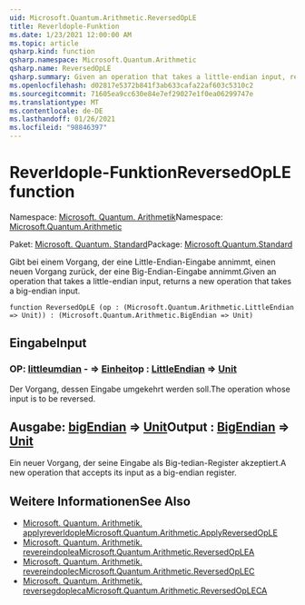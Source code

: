 ```yaml
---
uid: Microsoft.Quantum.Arithmetic.ReversedOpLE
title: Reverldople-Funktion
ms.date: 1/23/2021 12:00:00 AM
ms.topic: article
qsharp.kind: function
qsharp.namespace: Microsoft.Quantum.Arithmetic
qsharp.name: ReversedOpLE
qsharp.summary: Given an operation that takes a little-endian input, returns a new operation that takes a big-endian input.
ms.openlocfilehash: d02817e5372b841f3ab633cafa22af603c5310c2
ms.sourcegitcommit: 71605ea9cc630e84e7ef29027e1f0ea06299747e
ms.translationtype: MT
ms.contentlocale: de-DE
ms.lasthandoff: 01/26/2021
ms.locfileid: "98846397"
---
```

# <a name="reversedople-function"></a><span data-ttu-id="aafa6-102">Reverldople-Funktion</span><span class="sxs-lookup"><span data-stu-id="aafa6-102">ReversedOpLE function</span></span>

<span data-ttu-id="aafa6-103">Namespace: [Microsoft. Quantum. Arithmetik](xref:Microsoft.Quantum.Arithmetic)</span><span class="sxs-lookup"><span data-stu-id="aafa6-103">Namespace: [Microsoft.Quantum.Arithmetic](xref:Microsoft.Quantum.Arithmetic)</span></span>

<span data-ttu-id="aafa6-104">Paket: [Microsoft. Quantum. Standard](https://nuget.org/packages/Microsoft.Quantum.Standard)</span><span class="sxs-lookup"><span data-stu-id="aafa6-104">Package: [Microsoft.Quantum.Standard](https://nuget.org/packages/Microsoft.Quantum.Standard)</span></span>


<span data-ttu-id="aafa6-105">Gibt bei einem Vorgang, der eine Little-Endian-Eingabe annimmt, einen neuen Vorgang zurück, der eine Big-Endian-Eingabe annimmt.</span><span class="sxs-lookup"><span data-stu-id="aafa6-105">Given an operation that takes a little-endian input, returns a new operation that takes a big-endian input.</span></span>

```qsharp
function ReversedOpLE (op : (Microsoft.Quantum.Arithmetic.LittleEndian => Unit)) : (Microsoft.Quantum.Arithmetic.BigEndian => Unit)
```


## <a name="input"></a><span data-ttu-id="aafa6-106">Eingabe</span><span class="sxs-lookup"><span data-stu-id="aafa6-106">Input</span></span>

### <a name="op--littleendian--unit"></a><span data-ttu-id="aafa6-107">OP: [littleumdian](xref:Microsoft.Quantum.Arithmetic.LittleEndian) - => [Einheit](xref:microsoft.quantum.lang-ref.unit)</span><span class="sxs-lookup"><span data-stu-id="aafa6-107">op : [LittleEndian](xref:Microsoft.Quantum.Arithmetic.LittleEndian) => [Unit](xref:microsoft.quantum.lang-ref.unit)</span></span> 

<span data-ttu-id="aafa6-108">Der Vorgang, dessen Eingabe umgekehrt werden soll.</span><span class="sxs-lookup"><span data-stu-id="aafa6-108">The operation whose input is to be reversed.</span></span>



## <a name="output--bigendian--unit"></a><span data-ttu-id="aafa6-109">Ausgabe: [bigEndian](xref:Microsoft.Quantum.Arithmetic.BigEndian) => [Unit](xref:microsoft.quantum.lang-ref.unit)</span><span class="sxs-lookup"><span data-stu-id="aafa6-109">Output : [BigEndian](xref:Microsoft.Quantum.Arithmetic.BigEndian) => [Unit](xref:microsoft.quantum.lang-ref.unit)</span></span> 

<span data-ttu-id="aafa6-110">Ein neuer Vorgang, der seine Eingabe als Big-tedian-Register akzeptiert.</span><span class="sxs-lookup"><span data-stu-id="aafa6-110">A new operation that accepts its input as a big-endian register.</span></span>

## <a name="see-also"></a><span data-ttu-id="aafa6-111">Weitere Informationen</span><span class="sxs-lookup"><span data-stu-id="aafa6-111">See Also</span></span>

- [<span data-ttu-id="aafa6-112">Microsoft. Quantum. Arithmetik. applyreverldople</span><span class="sxs-lookup"><span data-stu-id="aafa6-112">Microsoft.Quantum.Arithmetic.ApplyReversedOpLE</span></span>](xref:Microsoft.Quantum.Arithmetic.ApplyReversedOpLE)
- [<span data-ttu-id="aafa6-113">Microsoft. Quantum. Arithmetik. revereindoplea</span><span class="sxs-lookup"><span data-stu-id="aafa6-113">Microsoft.Quantum.Arithmetic.ReversedOpLEA</span></span>](xref:Microsoft.Quantum.Arithmetic.ReversedOpLEA)
- [<span data-ttu-id="aafa6-114">Microsoft. Quantum. Arithmetik. revereindoplec</span><span class="sxs-lookup"><span data-stu-id="aafa6-114">Microsoft.Quantum.Arithmetic.ReversedOpLEC</span></span>](xref:Microsoft.Quantum.Arithmetic.ReversedOpLEC)
- [<span data-ttu-id="aafa6-115">Microsoft. Quantum. Arithmetik. reversegdopleca</span><span class="sxs-lookup"><span data-stu-id="aafa6-115">Microsoft.Quantum.Arithmetic.ReversedOpLECA</span></span>](xref:Microsoft.Quantum.Arithmetic.ReversedOpLECA)